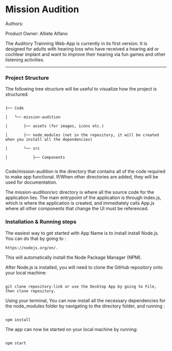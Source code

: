 # Mission Audition

Authors:

Product Owner: Alliete Alfano

The Auditory Trainning Web-App is currently in its first version. It is designed for adults with 
hearing loss who have received a hearing aid or cochlear implant and want to improve their hearing 
via fun games and other listening activities.

---

### Project Structure

The following tree structure will be useful to visualize how the project is structured:

```

├── Code

│   └── mission-audition

│       ├── assets (for images, icons etc.)

│       ├── node_modules (not in the repository, it will be created when you install all the dependencies)

│       └── src

│           ├── Components


```

Code/mission-audition is the directory that contains all of the code required to make app functional. If/When other directories are added, they will be used for documentation.

The mission-audition/src directory is where all the source code for the application lies. The main entrypoint of the application is through index.js, which is where the application is created, and immediately calls App.js where all other components that change the UI must be referenced. 

### Installation & Running steps

The easiest way to get started with App Name is to install install Node.js. You can do that by going to : 
```
https://nodejs.org/en/. 
```

This will automatically install the Node Package Manager (NPM).


After Node.js is installed, you will need to clone the GitHub repository onto your local machine:

```

git clone repository-link or use the Desktop App by going to File, then clone repository.

```


Using your terminal, You can now install all the necessary dependencies for the node_modules folder by navigating to the directory folder, and running :

```

npm install

```


The app can now be started on your local machine by running:

```

npm start

```
